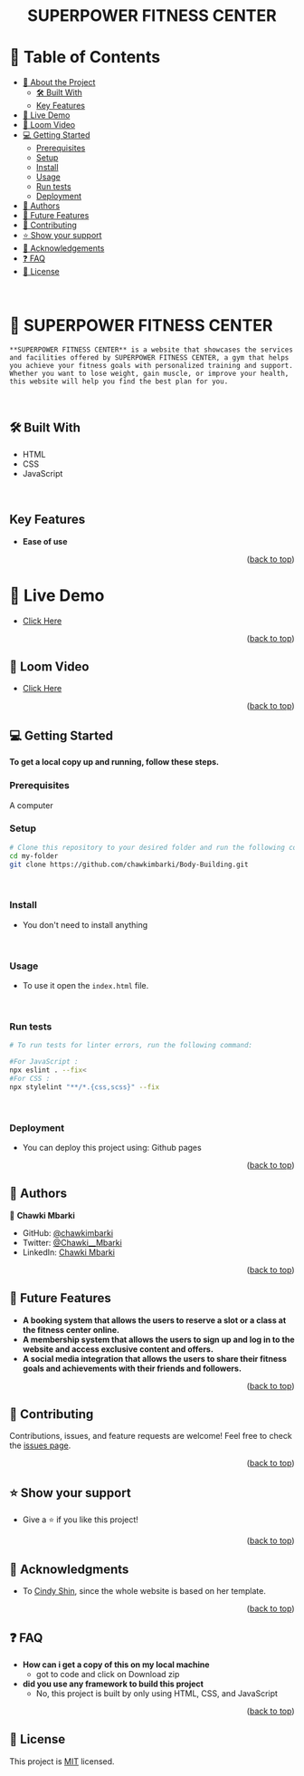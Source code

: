 <a id="readme-top"></a>
<div align="center">
  <h1><b>SUPERPOWER FITNESS CENTER</b></h1>
</div>

<!-- TABLE OF CONTENTS -->

# 📗 Table of Contents

- [📖 About the Project](#about-project)
  - [🛠 Built With](#built-with)
  - [Key Features](#key-features)
- [🚀 Live Demo](#live-demo)
- [🎥 Loom Video](#Loom-Video)
- [💻 Getting Started](#getting-started)
  - [Prerequisites](#prerequisites)
  - [Setup](#setup)
  - [Install](#install)
  - [Usage](#usage)
  - [Run tests](#run-tests)
  - [Deployment](#triangular_flag_on_post-deployment)
- [👥 Authors](#authors)
- [🔭 Future Features](#future-features)
- [🤝 Contributing](#contributing)
- [⭐️ Show your support](#support)
- [🙏 Acknowledgements](#acknowledgements)
- [❓ FAQ](#faq)
- [📝 License](#license)

<br>

# 📖 **SUPERPOWER FITNESS CENTER** <a id="about-project"></a>
    **SUPERPOWER FITNESS CENTER** is a website that showcases the services and facilities offered by SUPERPOWER FITNESS CENTER, a gym that helps you achieve your fitness goals with personalized training and support. Whether you want to lose weight, gain muscle, or improve your health, this website will help you find the best plan for you.
<br>

## 🛠 **Built With** <a id="built-with"></a>
- HTML
- CSS
- JavaScript
<br>

## **Key Features** <a id="key-features"></a>
- **Ease of use**
<p align="right">(<a href="#readme-top">back to top</a>)</p>

# 🚀 **Live Demo** <a id="live-demo"></a>
- [Click Here](https://chawkimbarki.github.io/Body-Building/)
<p align="right">(<a href="#readme-top">back to top</a>)</p>

## 🎥 **Loom Video** <a id="Loom-Video"></a>
- [Click Here](#)
<p align="right">(<a href="#readme-top">back to top</a>)</p>

## 💻 **Getting Started** <a id="getting-started"></a>
  **To get a local copy up and running, follow these steps.**
<br>

### **Prerequisites**
  A computer
<br>

### **Setup**
```bash
# Clone this repository to your desired folder and run the following commands:
cd my-folder
git clone https://github.com/chawkimbarki/Body-Building.git
```
<br>

### **Install**
- You don't need to install anything
<br>

### **Usage**
- To use it open the `index.html` file.
<br>

### **Run tests**
```bash
# To run tests for linter errors, run the following command:

#For JavaScript :
npx eslint . --fix<
#For CSS :
npx stylelint "**/*.{css,scss}" --fix
```
<br>

### **Deployment**
- You can deploy this project using:
Github pages
<p align="right">(<a href="#readme-top">back to top</a>)</p>

## 👥 **Authors** <a id="authors"></a>
👤 **Chawki Mbarki**

- GitHub: [@chawkimbarki](https://github.com/chawkimbarki)
- Twitter: [@Chawki__Mbarki](https://twitter.com/Chawki__Mbarki)
- LinkedIn: [Chawki Mbarki](https://www.linkedin.com/in/chawki-mbarki-a77546202/)

<p align="right">(<a href="#readme-top">back to top</a>)</p>

## 🔭 **Future Features** <a id="future-features"></a>
- **A booking system that allows the users to reserve a slot or a class at the fitness center online.**<br>
- **A membership system that allows the users to sign up and log in to the website and access exclusive content and offers.**<br>
- **A social media integration that allows the users to share their fitness goals and achievements with their friends and followers.**

<p align="right">(<a href="#readme-top">back to top</a>)</p>

## 🤝 **Contributing** <a id="contributing"></a>
Contributions, issues, and feature requests are welcome!
Feel free to check the [issues page](https://github.com/chawkimbarki/Body-Building/issues).

<p align="right">(<a href="#readme-top">back to top</a>)</p>

## ⭐️ **Show your support** <a id="support"></a>
- Give a ⭐️ if you like this project!

<p align="right">(<a href="#readme-top">back to top</a>)</p>

## 🙏 **Acknowledgments** <a id="acknowledgements"></a>
- To [Cindy Shin](https://www.behance.net/adagio07), since the whole website is based on her template.

<p align="right">(<a href="#readme-top">back to top</a>)</p>

## ❓ **FAQ** <a id="faq"></a>
- **How can i get a copy of this on my local machine**
  - got to code and click on Download zip
- **did you use any framework to build this project**
  - No, this project is built by only using HTML, CSS, and JavaScript

<p align="right">(<a href="#readme-top">back to top</a>)</p>

## 📝 **License** <a id="license"></a>
This project is [MIT](./LICENSE) licensed.
